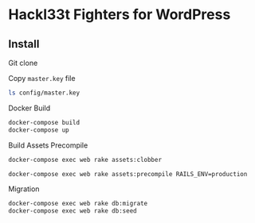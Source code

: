 Hackl33t Fighters for WordPress
==========

## Install

Git clone

Copy `master.key` file

```bash
ls config/master.key
```

Docker Build

```bash
docker-compose build
docker-compose up
```

Build Assets Precompile

```bash
docker-compose exec web rake assets:clobber
```

```bash
docker-compose exec web rake assets:precompile RAILS_ENV=production
```

Migration

```bash
docker-compose exec web rake db:migrate
docker-compose exec web rake db:seed
```
